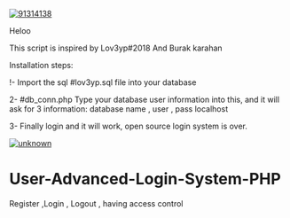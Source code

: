 <a href="https://imgbb.com/"><img src="https://i.ibb.co/RTbG1cr/91314138.png" alt="91314138" border="0"></a>

Heloo

This script is inspired by Lov3yp#2018 And Burak karahan

Installation steps:

!- Import the sql #lov3yp.sql file into your database

2- #db_conn.php Type your database user information into this, and it will ask for 3 information: database name , user , pass localhost

3- Finally login and it will work, open source login system is over.


<a href="https://imgbb.com/"><img src="https://i.ibb.co/bdxTNdB/unknown.png" alt="unknown" border="0"></a>














# User-Advanced-Login-System-PHP
Register ,Login , Logout , having access control
